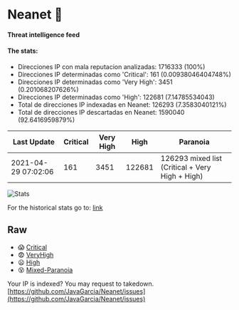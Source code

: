 # Neanet :hocho:
#### Threat intelligence feed
#### The stats:

- Direcciones IP con mala reputacion analizadas: 1716333 (100%)
- Direcciones IP determinadas como 'Critical':  161 (0.00938046404748%)
- Direcciones IP determinadas como 'Very High':  3451 (0.201068207626%)
- Direcciones IP determinadas como 'High':  122681 (7.14785534043)
- Total de direcciones IP indexadas en Neanet:  126293 (7.3583040121%)
- Total de direcciones IP descartadas en Neanet:  1590040 (92.6416959879%)

| Last Update | Critical | Very High | High | Paranoia |
| --- | --- | --- | --- | --- |
| 2021-04-29 07:02:06 | 161 | 3451 | 122681 | 126293 mixed list (Critical + Very High + High)|

![Stats](https://docs.google.com/spreadsheets/d/e/2PACX-1vSnaNMIXVabIpDJjufMlzH7poXnshF3mgd8Is1g9ytUEzVsP5my4Trn8f-xkoLLQ38xpL3HtmUexLo6/pubchart?oid=501124687&format=image)

For the historical stats go to: [link](/stats.csv)
## Raw
- :scream: [Critical](https://raw.githubusercontent.com/JavaGarcia/Neanet/master/blacklists/neanet_critical.txt)
- :fearful: [VeryHigh](https://raw.githubusercontent.com/JavaGarcia/Neanet/master/blacklists/neanet_veryHigh.txtt)
- :frowning: [High](https://raw.githubusercontent.com/JavaGarcia/Neanet/master/blacklists/neanet_high.txt)
- :dizzy_face: [Mixed-Paranoia](https://raw.githubusercontent.com/JavaGarcia/Neanet/master/blacklists/neanet_all.txt)


Your IP is indexed? You may request to takedown. [https://github.com/JavaGarcia/Neanet/issues](https://github.com/JavaGarcia/Neanet/issues)













































































































































































































































































































































































































































































































































































































































































































































































































































































































































































































































































































































































































































































































































































































































































































































































































































































































































































































































































































































































































































































































































































































































































































































































































































































































































































































































































































































































































































































































































































































































































































































































































































































































































































































































































































































































































































































































































































































































































































































































































































































































































































































































































































































































































































































































































































































































































































































































































































































































































































































































































































































































































































































































































































































































































































































































































































































































































































































































































































































































































































































































































































